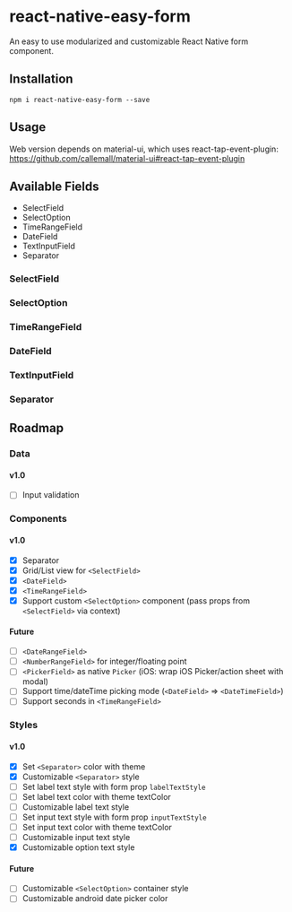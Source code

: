 # react-native-easy-form
An easy to use modularized and customizable React Native form component.

## Installation
`npm i react-native-easy-form --save`

## Usage
Web version depends on material-ui, which uses react-tap-event-plugin:
https://github.com/callemall/material-ui#react-tap-event-plugin

## Available Fields
- SelectField
- SelectOption
- TimeRangeField
- DateField
- TextInputField
- Separator

### SelectField
### SelectOption
### TimeRangeField
### DateField
### TextInputField
### Separator

## Roadmap
### Data
#### v1.0
- [ ] Input validation

### Components
#### v1.0
- [x] Separator
- [x] Grid/List view for `<SelectField>`
- [x] `<DateField>`
- [x] `<TimeRangeField>`
- [x] Support custom `<SelectOption>` component (pass props from `<SelectField>` via context)

#### Future
- [ ] `<DateRangeField>`
- [ ] `<NumberRangeField>` for integer/floating point
- [ ] `<PickerField>` as native `Picker` (iOS: wrap iOS Picker/action sheet with modal)
- [ ] Support time/dateTime picking mode (`<DateField>` => `<DateTimeField>`)
- [ ] Support seconds in `<TimeRangeField>`

### Styles
#### v1.0
- [x] Set `<Separator>` color with theme
- [x] Customizable `<Separator>` style
- [ ] Set label text style with form prop `labelTextStyle`
- [ ] Set label text color with theme textColor
- [ ] Customizable label text style
- [ ] Set input text style with form prop `inputTextStyle`
- [ ] Set input text color with theme textColor
- [ ] Customizable input text style
- [x] Customizable option text style

#### Future
- [ ] Customizable `<SelectOption>` container style
- [ ] Customizable android date picker color
